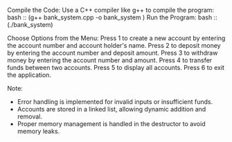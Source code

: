 Compile the Code: Use a C++ compiler like g++ to compile the program:
    bash :: (g++ bank_system.cpp -o bank_system )
Run the Program:
    bash :: (./bank_system)

    
Choose Options from the Menu:
Press 1 to create a new account by entering the account number and account holder's name.
Press 2 to deposit money by entering the account number and deposit amount.
Press 3 to withdraw money by entering the account number and amount.
Press 4 to transfer funds between two accounts.
Press 5 to display all accounts.
Press 6 to exit the application.  


Note:
* Error handling is implemented for invalid inputs or insufficient funds.
* Accounts are stored in a linked list, allowing dynamic addition and removal.
* Proper memory management is handled in the destructor to avoid memory leaks.
